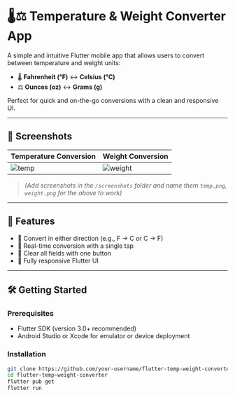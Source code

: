 # 🌡️⚖️ Temperature & Weight Converter App

A simple and intuitive Flutter mobile app that allows users to convert between temperature and weight units:

- 🌡️ **Fahrenheit (°F)** ↔ **Celsius (°C)**
- ⚖️ **Ounces (oz)** ↔ **Grams (g)**

Perfect for quick and on-the-go conversions with a clean and responsive UI.

---

## 📱 Screenshots

| Temperature Conversion | Weight Conversion |
|------------------------|-------------------|
| ![temp](screenshots/temp.png) | ![weight](screenshots/weight.png) |

> *(Add screenshots in the `/screenshots` folder and name them `temp.png`, `weight.png` for the above to work)*

---

## 🚀 Features

- 🔁 Convert in either direction (e.g., F → C or C → F)
- 🧮 Real-time conversion with a single tap
- 🧹 Clear all fields with one button
- 📱 Fully responsive Flutter UI

---

## 🛠️ Getting Started

### Prerequisites

- Flutter SDK (version 3.0+ recommended)
- Android Studio or Xcode for emulator or device deployment

### Installation

```bash
git clone https://github.com/your-username/flutter-temp-weight-converter.git
cd flutter-temp-weight-converter
flutter pub get
flutter run
